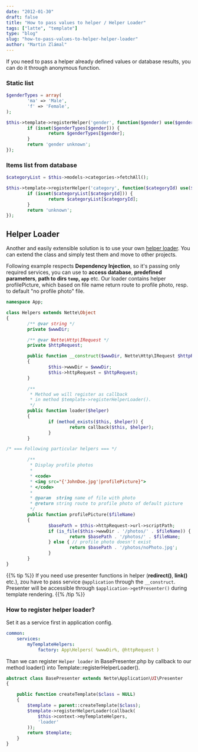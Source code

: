 ```yaml
---
date: "2012-01-30"
draft: false
title: "How to pass values to helper / Helper Loader"
tags: ["latte", "template"]
type: "blog"
slug: "how-to-pass-values-to-helper-helper-loader"
author: "Martin Zlámal"
---
```


If you need to pass a helper already defined values or database results, you can do it through anonymous function.

### Static list


```php
$genderTypes = array(
        'ma' => 'Male',
        'f' => 'Female',
);

$this->template->registerHelper('gender', function($gender) use($genderTypes) {
        if (isset($genderTypes[$gender])) {
                return $genderTypes[$gender];
        }
        return 'gender unknown';
});
```

### Items list from database

```php
$categoryList = $this->models->categories->fetchAll();

$this->template->registerHelper('category', function($categoryId) use($categoryList) {
        if (isset($categoryList[$categoryId])) {
                return $categoryList[$categoryId];
        }
        return 'unknown';
});
```

## Helper Loader

Another and easily extensible solution is to use your own [helper loader](https://doc.nette.org/en/templating#toc-helper-loader).  You can extend the class and simply test them and move to other projects.


Following example respects **Dependency Injection**, so it's passing only required services, you can use to **access database**, **predefined parameters**, **path to dirs `temp`, `app`** etc. Our loader contains helper profilePicture, which based on file name return route to profile photo, resp. to default "no profile photo" file.

```php
namespace App;

class Helpers extends Nette\Object
{
        /** @var string */
        private $wwwDir;

        /** @var Nette\Http\IRequest */
        private $httpRequest;

        public function __construct($wwwDir, Nette\Http\IRequest $httpRequest)
        {
                $this->wwwDir = $wwwDir;
                $this->httpRequest = $httpRequest;
        }

        /**
         * Method we will register as callback
         * in method $template->registerHelperLoader().
         */
        public function loader($helper)
        {
                if (method_exists($this, $helper)) {
                        return callback($this, $helper);
                }
        }

/* === Following particular helpers === */

        /**
         * Display profile photos
         *
         * <code>
         * <img src="{'JohnDoe.jpg'|profilePicture}">
         * </code>
         *
         * @param  string name of file with photo
         * @return string route to profile photo of default picture
         */
        public function profilePicture($fileName)
        {
                $basePath = $this->httpRequest->url->scriptPath;
                if (is_file($this->wwwDir . '/photos/' . $fileName)) { // profile photo exits
                        return $basePath . '/photos/' . $fileName;
                } else { // profile photo doesn't exist
                        return $basePath . '/photos/noPhoto.jpg';
                }
        }
}
```

{{% tip %}}
If you need use presenter functions in helper (**redirect()**, **link()** etc.), zou have to pass service `@application` through the `__construct`.
Presenter will be accessible through `$application->getPresenter()` during template rendering.
{{% /tip %}}


### How to register helper loader?

Set it as a service first in application config.

```yaml
common:
    services:
        myTemplateHelpers:
            factory: App\Helpers( %wwwDir%, @httpRequest )
```


Than we can register `Helper loader` in BasePresenter.php by callback to our method loader() into Template::registerHelperLoader().

```php
abstract class BasePresenter extends Nette\Application\UI\Presenter
{

    public function createTemplate($class = NULL)
    {
        $template = parent::createTemplate($class);
        $template->registerHelperLoader(callback(
            $this->context->myTemplateHelpers,
            'loader'
        ));
        return $template;
    }
}
```
